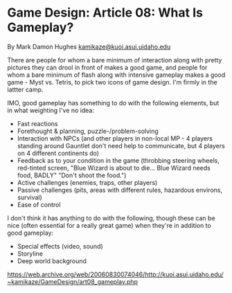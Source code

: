 # Game Design: Article 08: What Is Gameplay?

By Mark Damon Hughes <kamikaze@kuoi.asui.uidaho.edu>

There are people for whom a bare minimum of interaction along with pretty pictures they can drool in front of makes a good game, and people for whom a bare minimum of flash along with intensive gameplay makes a good game - Myst vs. Tetris, to pick two icons of game design. I'm firmly in the lattter camp.

IMO, good gameplay has something to do with the following elements, but in what weighting I've no idea:

- Fast reactions
- Forethought & planning, puzzle-/problem-solving
- Interaction with NPCs (and other players in non-local MP - 4 players standing around Gauntlet don't need help to communicate, but 4 players on 4 different continents do)
- Feedback as to your condition in the game (throbbing steering wheels, red-tinted screen, "Blue Wizard is about to die... Blue Wizard needs food, BADLY" "Don't shoot the food.")
- Active challenges (enemies, traps, other players)
- Passive challenges (pits, areas with different rules, hazardous environs, survival)
- Ease of control


I don't think it has anything to do with the following, though these can be nice (often essential for a really great game) when they're in addition to good gameplay:

- Special effects (video, sound)
- Storyline
- Deep world background


https://web.archive.org/web/20060830074046/http://kuoi.asui.uidaho.edu/~kamikaze/GameDesign/art08_gameplay.php
